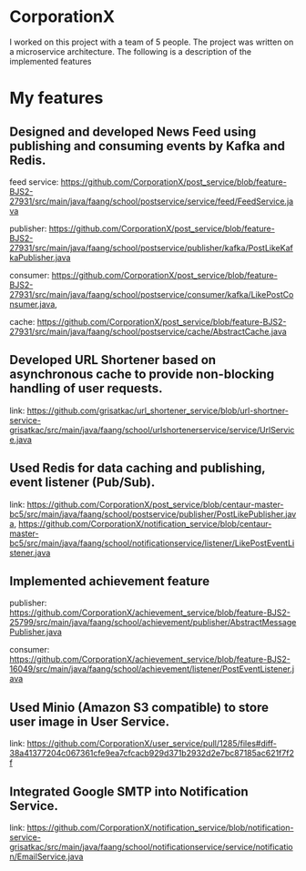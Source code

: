 # CorporationX

I worked on this project with a team of 5 people. The project was written on a microservice architecture. The following is a description of the implemented features

# My features

## Designed and developed News Feed using publishing and consuming events by Kafka and Redis.
feed service: https://github.com/CorporationX/post_service/blob/feature-BJS2-27931/src/main/java/faang/school/postservice/service/feed/FeedService.java

publisher: https://github.com/CorporationX/post_service/blob/feature-BJS2-27931/src/main/java/faang/school/postservice/publisher/kafka/PostLikeKafkaPublisher.java 

consumer: https://github.com/CorporationX/post_service/blob/feature-BJS2-27931/src/main/java/faang/school/postservice/consumer/kafka/LikePostConsumer.java, 

cache: https://github.com/CorporationX/post_service/blob/feature-BJS2-27931/src/main/java/faang/school/postservice/cache/AbstractCache.java
## Developed URL Shortener based on asynchronous cache to provide non-blocking handling of user requests.
link: https://github.com/grisatkac/url_shortener_service/blob/url-shortner-service-grisatkac/src/main/java/faang/school/urlshortenerservice/service/UrlService.java

## Used Redis for data caching and publishing, event listener (Pub/Sub).
link: https://github.com/CorporationX/post_service/blob/centaur-master-bc5/src/main/java/faang/school/postservice/publisher/PostLikePublisher.java, https://github.com/CorporationX/notification_service/blob/centaur-master-bc5/src/main/java/faang/school/notificationservice/listener/LikePostEventListener.java


## Implemented achievement feature
publisher: https://github.com/CorporationX/achievement_service/blob/feature-BJS2-25799/src/main/java/faang/school/achievement/publisher/AbstractMessagePublisher.java

consumer: https://github.com/CorporationX/achievement_service/blob/feature-BJS2-16049/src/main/java/faang/school/achievement/listener/PostEventListener.java




## Used Minio (Amazon S3 compatible) to store user image in User Service.
link: https://github.com/CorporationX/user_service/pull/1285/files#diff-38a41377204c067361cfe9ea7cfcacb929d371b2932d2e7bc87185ac621f7f2f

## Integrated Google SMTP into Notification Service.
link: https://github.com/CorporationX/notification_service/blob/notification-service-grisatkac/src/main/java/faang/school/notificationservice/service/notification/EmailService.java

